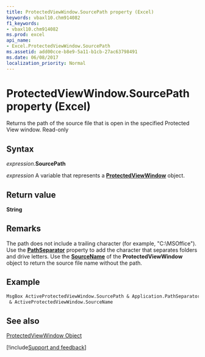 ```yaml
---
title: ProtectedViewWindow.SourcePath property (Excel)
keywords: vbaxl10.chm914082
f1_keywords:
- vbaxl10.chm914082
ms.prod: excel
api_name:
- Excel.ProtectedViewWindow.SourcePath
ms.assetid: add00cce-b8e9-5a11-b1cb-27ac63798491
ms.date: 06/08/2017
localization_priority: Normal
---
```



# ProtectedViewWindow.SourcePath property (Excel)

Returns the path of the source file that is open in the specified Protected View window. Read-only


## Syntax

_expression_.**SourcePath**

_expression_ A variable that represents a **[ProtectedViewWindow](Excel.ProtectedViewWindow.md)** object.


## Return value

 **String**


## Remarks

The path does not include a trailing character (for example, "C:\MSOffice"). Use the  **[PathSeparator](Excel.Application.PathSeparator.md)** property to add the character that separates folders and drive letters. Use the **[SourceName](Excel.ProtectedViewWindow.SourceName.md)** of the **ProtectedViewWindow** object to return the source file name without the path.


## Example


```vb
MsgBox ActiveProtectedViewWindow.SourcePath & Application.PathSeparator _ 
 & ActiveProtectedViewWindow.SourceName 

```


## See also


[ProtectedViewWindow Object](Excel.ProtectedViewWindow.md)

[!include[Support and feedback](~/includes/feedback-boilerplate.md)]
